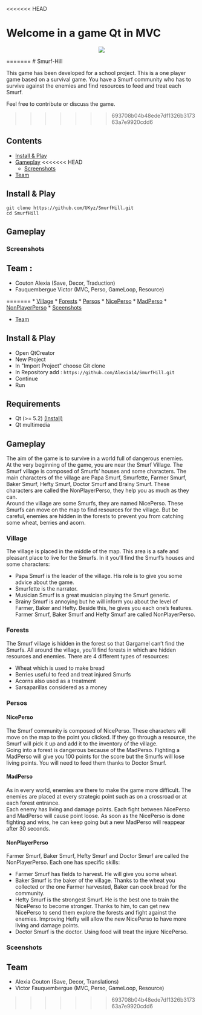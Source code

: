 <<<<<<< HEAD
# Welcome in a game Qt in MVC

<p align="center">
  <img src="http://victor-fauquembergue.fr/imagesGit/smurf1">
</p>
=======
# Smurf-Hill

This game has been developed for a school project. This is a one player game based on a survival game. You have a Smurf community who has to survive against the enemies and find resources to feed and treat each Smurf.

Feel free to contribute or discuss the game.
>>>>>>> 693708b04b48ede7df1326b317363a7e9920cdd6

## Contents
  * [Install & Play][Installation]
  * [Gameplay][Gameplay]
<<<<<<< HEAD
    * [Screenshots][Screenshots]
  * [Team][Team]

## Install & Play

```
git clone https://github.com/UKyz/SmurfHill.git
cd SmurfHill
```

## Gameplay
 
### Screenshots

## Team :
  * Couton Alexia (Save, Decor, Traduction)
  * Fauquembergue Victor (MVC, Perso, GameLoop, Resource)

[Installation]: https://github.com/UKyz/SmurfHill/blob/master/README.md#install--play
[Gameplay]: https://github.com/UKyz/SmurfHill/blob/master/README.md#gameplay
[Screenshots]: https://github.com/UKyz/SmurHill/blob/master/README.md#screenshots
[Team]: https://github.com/UKyz/SmurfHill/blob/master/README.md#team-
=======
    * [Village][Village]
    * [Forests][Forests]
    * [Persos][Persos]
      * [NicePerso][NicePerso]
      * [MadPerso][MadPerso]
      * [NonPlayerPerso][NonPlayerPerso]
    * [Sceenshots][Screenshots]
  * [Team][Team]
  
## Install & Play

* Open QtCreator
* New Project
* In "Import Project" choose Git clone
* In Repository add : ```https://github.com/Alexia14/SmurfHill.git```
* Continue
* Run

## Requirements 

* Qt (>= 5.2) [(Install)][Qt]
* Qt multimedia

## Gameplay

The aim of the game is to survive in a world full of dangerous enemies.<br/>
At the very beginning of the game, you are near the Smurf Village. The Smurf village is composed of Smurfs’ houses and some characters. The main characters of the village are Papa Smurf, Smurfette, Farmer Smurf, Baker Smurf, Hefty Smurf, Doctor Smurf and Brainy Smurf. These characters are called the NonPlayerPerso, they help you as much as they can.<br/>
Around the village are some Smurfs, they are named NicePerso. These Smurfs can move on the map to find resources for the village. But be careful, enemies are hidden in the forests to prevent you from catching some wheat, berries and acorn.

### Village

The village is placed in the middle of the map. This area is a safe and pleasant place to live for the Smurfs. In it you’ll find the Smurf’s houses and some characters:
-	Papa Smurf is the leader of the village. His role is to give you some advice about the game.
-	Smurfette is the narrator.
-	Musician Smurf is a great musician playing the Smurf generic.
-	Brainy Smurf is annoying but he will inform you about the level of Farmer, Baker and Hefty. Beside this, he gives you each one’s features.
Farmer Smurf, Baker Smurf and Hefty Smurf are called NonPlayerPerso.

### Forests

The Smurf village is hidden in the forest so that Gargamel can’t find the Smurfs. All around the village, you’ll find forests in which are hidden resources and enemies.
There are 4 different types of resources:
-	Wheat which is used to make bread
-	Berries useful to feed and treat injured Smurfs
-	Acorns also used as a treatment
-	Sarsaparillas considered as a money

### Persos

#### NicePerso

The Smurf community is composed of NicePerso. These characters will move on the map to the point you clicked. If they go through a resource, the Smurf will pick it up and add it to the inventory of the village.<br/>
Going into a forest is dangerous because of the MadPerso. Fighting a MadPerso will give you 100 points for the score but the Smurfs will lose living points. You will need to feed them thanks to Doctor Smurf.

#### MadPerso

As in every world, enemies are there to make the game more difficult. The enemies are placed at every strategic point such as on a crossroad or at each forest entrance.<br/>
Each enemy has living and damage points. Each fight between NicePerso and MadPerso will cause point loose. As soon as the NicePerso is done fighting and wins, he can keep going but a new MadPerso will reappear after 30 seconds.

#### NonPlayerPerso

Farmer Smurf, Baker Smurf, Hefty Smurf and Doctor Smurf are called the NonPlayerPerso. Each one has specific skills:
-	Farmer Smurf has fields to harvest. He will give you some wheat.
-	Baker Smurf is the baker of the village. Thanks to the wheat you collected or the one Farmer harvested, Baker can cook bread for the community.
-	Hefty Smurf is the strongest Smurf. He is the best one to train the NicePerso to become stronger. Thanks to him, to can get new NicePerso to send them explore the forests and fight against the enemies. Improving Hefty will allow the new NicePerso to have more living and damage points.
-	Doctor Smurf is the doctor. Using food will treat the injure NicePerso.

### Sceenshots

## Team

- Alexia Couton (Save, Decor, Translations)
- Victor Fauquembergue (MVC, Perso, GameLoop, Resource)

[Installation]: https://github.com/Alexia14/Smurf-Hill/blob/master/README.md#install--play
[Qt]: https://www.qt.io/download
[Requirements]: https://github.com/Alexia14/Smurf-Hill/blob/master/README.md#requirements
[Gameplay]: https://github.com/Alexia14/Smurf-Hill/blob/master/README.md#gameplay
[Village]: https://github.com/Alexia14/Smurf-Hill/blob/master/README.md#village
[Forests]: https://github.com/Alexia14/Smurf-Hill/blob/master/README.md#forests
[Persos]: https://github.com/Alexia14/Smurf-Hill/blob/master/README.md#persos
[NicePerso]: https://github.com/Alexia14/Smurf-Hill//blob/master/README.md#niceperso
[MadPerso]: https://github.com/Alexia14/Smurf-Hill/blob/master/README.md#madperso
[NonPlayerPerso]: https://github.com/Alexia14/Smurf-Hill/blob/master/README.md#nonplayerperso
[Screenshots]: https://github.com/Alexia14/Smurf-Hill/blob/master/README.md#screenshots
[Team]: https://github.com/Alexia14/Smurf-Hill/blob/master/README.md#team-
>>>>>>> 693708b04b48ede7df1326b317363a7e9920cdd6
